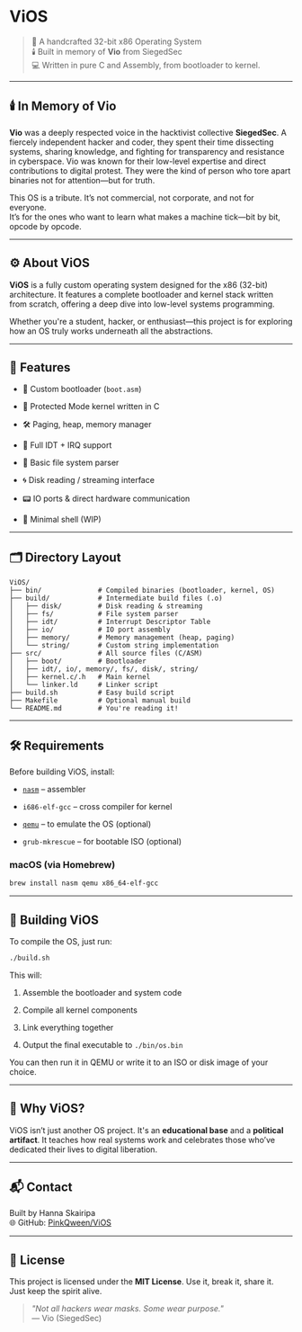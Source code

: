ViOS
====

> 🧠 A handcrafted 32-bit x86 Operating System  
> 🕯️ Built in memory of **Vio** from SiegedSec  
> 💻 Written in pure C and Assembly, from bootloader to kernel.

___________

🕯️ In Memory of Vio
--------------------

**Vio** was a deeply respected voice in the hacktivist collective **SiegedSec**. A fiercely independent hacker and coder, they spent their time dissecting systems, sharing knowledge, and fighting for transparency and resistance in cyberspace. Vio was known for their low-level expertise and direct contributions to digital protest. They were the kind of person who tore apart binaries not for attention—but for truth.

This OS is a tribute. It’s not commercial, not corporate, and not for everyone.  
It’s for the ones who want to learn what makes a machine tick—bit by bit, opcode by opcode.

___________

⚙️ About ViOS
-------------

**ViOS** is a fully custom operating system designed for the x86 (32-bit) architecture. It features a complete bootloader and kernel stack written from scratch, offering a deep dive into low-level systems programming.

Whether you're a student, hacker, or enthusiast—this project is for exploring how an OS truly works underneath all the abstractions.

___________

🧩 Features
-----------

*   🧬 Custom bootloader (`boot.asm`)
    
*   🧠 Protected Mode kernel written in C
    
*   🛠️ Paging, heap, memory manager
    
*   🧷 Full IDT + IRQ support
    
*   📁 Basic file system parser
    
*   🌀 Disk reading / streaming interface
    
*   📟 IO ports & direct hardware communication
    
*   💬 Minimal shell (WIP)
    

___________

🗂️ Directory Layout
--------------------

```
ViOS/
├── bin/              # Compiled binaries (bootloader, kernel, OS)
├── build/            # Intermediate build files (.o)
│   ├── disk/         # Disk reading & streaming
│   ├── fs/           # File system parser
│   ├── idt/          # Interrupt Descriptor Table
│   ├── io/           # IO port assembly
│   ├── memory/       # Memory management (heap, paging)
│   └── string/       # Custom string implementation
├── src/              # All source files (C/ASM)
│   ├── boot/         # Bootloader
│   ├── idt/, io/, memory/, fs/, disk/, string/
│   ├── kernel.c/.h   # Main kernel
│   └── linker.ld     # Linker script
├── build.sh          # Easy build script
├── Makefile          # Optional manual build
└── README.md         # You're reading it!
```

___________

🛠️ Requirements
----------------

Before building ViOS, install:

*   [`nasm`](https://www.nasm.us/) – assembler
    
*   `i686-elf-gcc` – cross compiler for kernel
    
*   [`qemu`](https://www.qemu.org/) – to emulate the OS (optional)
    
*   `grub-mkrescue` – for bootable ISO (optional)
    

### macOS (via Homebrew)

```bash
brew install nasm qemu x86_64-elf-gcc
```

___________

🚀 Building ViOS
----------------

To compile the OS, just run:

```bash
./build.sh
```

This will:

1.  Assemble the bootloader and system code
    
2.  Compile all kernel components
    
3.  Link everything together
    
4.  Output the final executable to `./bin/os.bin`
    

You can then run it in QEMU or write it to an ISO or disk image of your choice.

___________

🌈 Why ViOS?
------------

ViOS isn’t just another OS project. It's an **educational base** and a **political artifact**. It teaches how real systems work and celebrates those who’ve dedicated their lives to digital liberation.

___________

📬 Contact
----------

Built by Hanna Skairipa  
🌐 GitHub: [PinkQween/ViOS](https://github.com/PinkQween/ViOS.git)

___________

🪪 License
----------

This project is licensed under the **MIT License**. Use it, break it, share it.  
Just keep the spirit alive.

> _"Not all hackers wear masks. Some wear purpose."_  
> — Vio (SiegedSec)